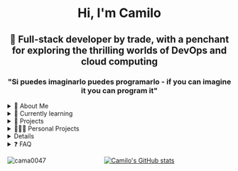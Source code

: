 <h1 align="center">Hi, I'm Camilo </h1>
<h2 align="center ">🌟 Full-stack developer by trade, with a penchant for exploring the thrilling worlds of DevOps and cloud computing </h2>
<h3 color="grey" align="center"> "Si puedes imaginarlo puedes programarlo - if you can imagine it you can program it"</h3>

<details>

<summary> 🚀 About Me</summary>


😄 Pronouns: Him/He
⚡️ Fun fact: I can't live without coffee

### Programming languages that I used

| Rank | Languages |
|-----:|-----------|
|     1| JavaScript|
|   1.1| TypeScript|
|     2| Python    |
|     3| SQL       |

</details>



<details>
  <summary>🌱 Currently learning</summary>

  | Item              | Description               |
  |------------------:|---------------------------|
  |Amazon Web Services| Infrestructure as Code IaC|
  |                   | Lambdas                   |
  |                   | EC2                       |
  |                   | S3                        |
  | Docker            | Docker                    |

</details>

<details>
  <summary>📌 Projects</summary>

# Current project
## Rental Management Solution
The rental management platform has been used by multiple equipment rental companies to manage equipment, leases, customers, orders, payments, and hardware keys that can be used to unlock, start and stop heavy duty equipment in the fields with or without Internet connections. The solution supports a super admin dashboard, an admin dashboard (for equipment owner company), and iOS/Android mobile apps for final users. The mobile app users can use their apps to unlock, start, and stop the equipment in the fields with a valid key from the backend from an ongoing lease of the corresponding equipment. Sophisticated RBAC (role-based-access-control) was designed and included in the system to support different types of roles for different equipment owners. A custom theme is supported for different equipment owner on the dashboard and mobile apps. The backend is based on Node.JS in TypeScript, and the frontend is based on React.JS in TypeScript. Mobile apps are developed using Swift & Kotlin. 
Team size: 5-10
### People on it 
- [@cama0047](https://www.github.com/cama0047)
- [@bu3alwa](https://www.github.com/bu3alwa)
## Tech Stack

**Client:** React, React-Aria, PrimeReact, TailwindCSS

**Server:** Node, Express

# Past proyects
## OntarioOneCall Application for excavators and Admins

The project encompassed the creation of two applications tailored for Excavators and Administrators, aiming to optimize the excavation permit request and notification process through the utilization of Ontario OneCall services. The project was developed using TypeScript and JavaScript. Both applications were designed with a focus on robustness and scalability. The implementation of RESTful APIs facilitated seamless communication between frontend and backend systems, enabling efficient data exchange and interaction. Also, a significant contribution was the development of Application-to-Person (A2P) notifications. Leveraging the Simple Notification Service (SNS), the system was configured to send notifications to relevant individuals, such as excavators or administrators, regarding permit status updates, approvals, or any other pertinent information.
### People on it 
- [@cama0047](https://www.github.com/cama0047)

## Real State CRM
The project entailed the creation of multiple developments centered around the administration and sale of real estate. Developed in Typescript, these initiatives primarily aimed at integrating various services offered by the client into a CRM system. This CRM facilitated management of available lots, tracking prospective clients, generation of reminders or alerts, and creation of reports and statistical analyses.
### People on it 
- [@cama0047](https://www.github.com/cama0047)
- [@garn0080](https://www.github.com/garn0080)

 
</details>

<details>
  <summary>👨🏻‍💻 Personal Projects</summary>

  ## Scrap Art Music App
  Project developed for an artistic company, tasked with transforming recycled objects into musical instruments. The project embraced an architecture centered around serverless functions using Lambdas. Efficient infrastructure management was achieved using AWS cloud services, leveraging resources such as Amazon EC2 for specific Infrastructure as a Service (IaaS) cases and S3 for cloud storage. Additionally, TypeScript was applied to ensure the robustness of development, Tailwind CSS was utilized as a framework for rapid development, and the database was efficiently managed to support data integrity in the project along with Python web scrapping.
  
  ### People on it 
  - [@cama0047](https://www.github.com/cama0047)
  - [@garn0080](https://www.github.com/garn0080)

  ## Tech Stack

**Client:** React, Bootstrap

**Server:** AWS (Lambda, EC2, S3), Node, Python, Docker.

**Cloud:** AWS
</details>

<details>
   📫 Contact Me
  
  - 📄 Know about my experiences [https://www.linkedin.com/in/camilocv/](https://www.linkedin.com/in/camilocv/)
  - Feel free to reach me if you need help, **contact.camiloc@gmail.com**
</details>


<details>
  <summary>❓ FAQ</summary>

  #### Where can I contact you?
  
  Feel free to reach me if you need help, **contact.camiloc@gmail.com**
  
  #### Witch is your favorite programming languaje?
  
  Hard to say ... JavaScript or Python

</details>


<div align="center" >
<img align="left" src="https://github-readme-stats.vercel.app/api/top-langs?username=cama0047&show_icons=true&locale=en&layout=compact" alt="cama0047" />

  [![Camilo's GitHub stats](https://github-readme-stats.vercel.app/api?username=cama0047)](https://github.com/cama0047/github-readme-stats)

</div>
